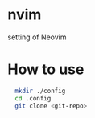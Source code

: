 # nvim
setting of Neovim

# How to use

```bash
  mkdir ./config
  cd .config
  git clone <git-repo>
```
